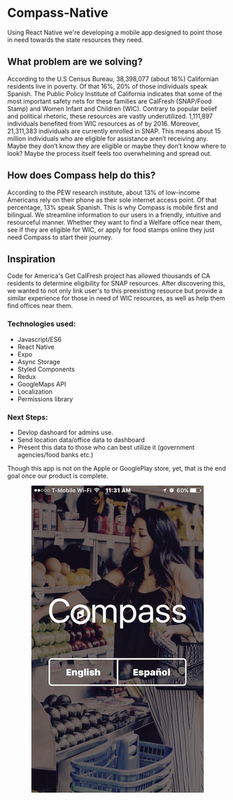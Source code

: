 # Compass-Native
Using React Native we're developing a mobile app designed to point those in need towards the state resources they need.

## What problem are we solving?
According to the U.S Census Bureau, 38,398,077 (about 16%) Californian residents live in poverty. Of that 16%, 20% of those individuals speak Spanish. The Public Policy Institute of California indicates that some of the most important safety nets for these families are CalFresh (SNAP/Food Stamp) and Women Infant and Children (WIC). Contrary to popular belief and political rhetoric, these resources are vastly underutilized. 1,111,897 individuals benefited from WIC resources as of by 2016. Moreover, 21,311,383 individuals are currently enrolled in SNAP. This means about 15 million individuals who are eligible for assistance aren’t receiving any. Maybe they don’t know they are eligible or maybe they don’t know where to look? Maybe the process itself feels too overwhelming and spread out. 

## How does Compass help do this?
According to the PEW research institute, about 13% of low-income Americans rely on their phone as their sole internet access point. Of that percentage, 13% speak Spanish. This is why Compass is mobile first and bilingual.  We streamline information to our users in a friendly, intuitive and resourceful manner. Whether they want to find a Welfare office near them, see if they are eligible for WIC, or apply for food stamps online they just need Compass to start their journey.

## Inspiration
Code for America's Get CalFresh project has allowed thousands of CA residents to determine eligibility for SNAP resources. After discovering this, we wanted to not only link user's to this preexisting resource but provide a similar experience for those in need of WIC resources, as well as help them find offices near them. 

### Technologies used:
* Javascript/ES6
* React Native
* Expo
* Async Storage
* Styled Components
* Redux
* GoogleMaps API
* Localization
* Permissions library

### Next Steps:
* Devlop dashoard for admins use. 
* Send location data/office data to dashboard 
* Present this data to those who can best utilize it (government agencies/food banks etc.)

Though this app is not on the Apple or GooglePlay store, yet, that is the end goal once our product is complete. 


<p align="center">
  <img src="/readme.jpg?raw=true" alt="Screen shot of my homescreen"/>
</p>
